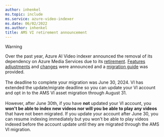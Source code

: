 ```yaml
---
author: inhenkel
ms.topic: include 
ms.service: azure-video-indexer
ms.date: 06/02/2022
ms.author: inhenkel
title: AMS VI retirement announcement
---
```


> [!WARNING]
> Over the past year, Azure AI Video indexer announced the removal of its dependency on Azure Media Services due to its [retirement](https://aka.ms/ams-retirement). [Features adjustments](https://azure.microsoft.com/updates/videoindexer-2/) and [changes](/azure/azure-video-indexer/azure-video-indexer-azure-media-services-retirement-announcement) were announced and a [migration guide](../azure-video-indexer-ams-retirement-guide.md) was provided.<br/><br/>
> The deadline to complete your migration was June 30, 2024. VI has extended the update/migrate deadline so you can update your VI account and opt in to the AMS VI asset migration through August 31.<br/><br/>
> However, after June 30th, if you have **not** updated your VI account, you **won't be able to index new videos nor will you be able to play any videos** that have not been migrated. If you update your account after June 30, you can resume indexing immediately but you won't be able to play videos indexed before the account update until they are migrated through the AMS VI migration.